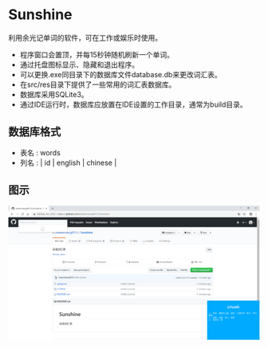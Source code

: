# Sunshine
利用余光记单词的软件，可在工作或娱乐时使用。  

* 程序窗口会置顶，并每15秒钟随机刷新一个单词。
* 通过托盘图标显示、隐藏和退出程序。
* 可以更换.exe同目录下的数据库文件database.db来更改词汇表。
* 在src/res目录下提供了一些常用的词汇表数据库。
* 数据库采用SQLite3。
* 通过IDE运行时，数据库应放置在IDE设置的工作目录，通常为build目录。

## 数据库格式
* 表名 : words  
* 列名 : | id | english | chinese |   

## 图示
![Image](image.png)
